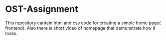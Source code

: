 # OST-Assignment
This repository cantain html and css code for creating a simple home page( frontend). Also there is short video of homepage that demonstrate how it looks.
